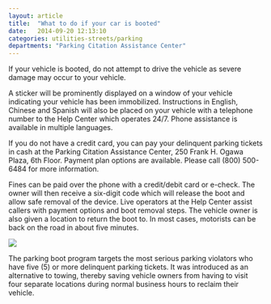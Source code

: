 ```yaml
---
layout: article
title:  "What to do if your car is booted"
date:   2014-09-20 12:13:10
categories: utilities-streets/parking
departments: "Parking Citation Assistance Center"
---
```


If your vehicle is booted, do not attempt to drive the vehicle as severe damage may occur to your vehicle.

A sticker will be prominently displayed on a window of your vehicle indicating your vehicle has been immobilized.
Instructions in English, Chinese and Spanish will also be placed on your vehicle with a telephone number to the Help Center which operates 24/7. Phone assistance is available in multiple languages. 

If you do not have a credit card, you can pay your delinquent parking tickets in cash at the Parking Citation Assistance Center, 250 Frank H. Ogawa Plaza, 6th Floor. Payment plan options are available. Please call (800) 500-6484 for more information.

Fines can be paid over the phone with a credit/debit card or e-check. The owner will then receive a six-digit code which will release the boot and allow safe removal of the device. Live operators at the Help Center assist callers with payment options and boot removal steps. The vehicle owner is also given a location to return the boot to. In most cases, motorists can be back on the road in about five minutes.

<img src="http://www2.oaklandnet.com/oakca1/groups/ceda/documents/image/oak046030.jpg" />

The parking boot program targets the most serious parking violators who have five (5) or more delinquent parking tickets. It was introduced as an alternative to towing, thereby saving vehicle owners from having to visit four separate locations during normal business hours to reclaim their vehicle.

